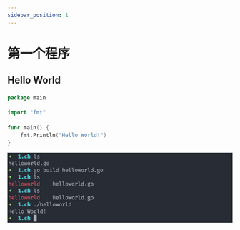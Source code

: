 ```yaml
---
sidebar_position: 1
---
```


# 第一个程序


## Hello World


```go
package main

import "fmt"

func main() {
	fmt.Println("Hello World!")
}
```

![Docs Version Dropdown](/img/1.ch/hellowold.png)